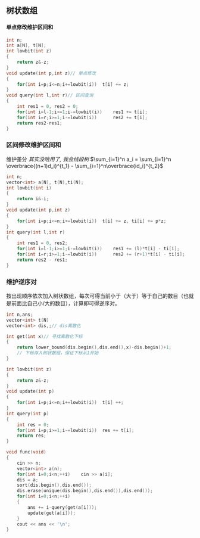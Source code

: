 ## 树状数组
#### 单点修改维护区间和
```cpp
int n;
int a[N], t[N];
int lowbit(int z)
{
    return z&-z;
}
void update(int p,int z)// 单点修改
{
    for(int i=p;i<=n;i+=lowbit(i))  t[i] += z;
}
void query(int l,int r)// 区间查询
{
    int res1 = 0, res2 = 0;
    for(int i=l-1;i>=1;i-=lowbit(i))	res1 += t[i];
	for(int i=r;i>=1;i-=lowbit(i))		res2 += t[i];
    return res2-res1;
}
```
### 区间修改维护区间和
维护差分
*其实没啥用了, 我会线段树*
$\sum_{i=1}^n a_i = \sum_{i=1}^n \overbrace{(n+1)d_i}^{t_1} - \sum_{i=1}^n\overbrace{id_i}^{t_2}$

```cpp
int n;
vector<int> a(N), t(N),ti(N);
int lowbit(int i)
{
	return i&-i;
}
void update(int p,int z)
{
	for(int i=p;i<=n;i+=lowbit(i))	t[i] += z, ti[i] += p*z;
}
int query(int l,int r)
{
	int res1 = 0, res2;
	for(int i=l-1;i>=1;i-=lowbit(i))	res1 += (l)*t[i] - ti[i];
	for(int i=r;i>=1;i-=lowbit(i))		res2 += (r+1)*t[i] - ti[i];
	return res2 - res1;
}
```

### 维护逆序对
按出现顺序依次加入树状数组，每次可得当前小于（大于）等于自己的数目（也就是前面比自己小/大的数目），计算即可得逆序对。
```c++
int n,ans;
vector<int> t(N)
vector<int> dis,;// dis离散化

int get(int x)// 寻找离散化下标
{
	return lower_bound(dis.begin(),dis.end(),x)-dis.begin()+1;
	// 下标存入树状数组，保证下标从1开始
}

int lowbit(int z)
{
	return z&-z;
}
void update(int p)
{
	for(int i=p;i<=n;i+=lowbit(i))	t[i] ++;
}
int query(int p)
{
	int res = 0;
	for(int i=p;i>=1;i-=lowbit(i))	res += t[i];
	return res;
}

void func(void)
{
	cin >> n;
	vector<int> a(n);
	for(int i=0;i<n;++i)	cin >> a[i];
	dis = a;
	sort(dis.begin(),dis.end());
	dis.erase(unique(dis.begin(),dis.end()),dis.end());
	for(int i=0;i<n;++i)
	{
		ans += i-query(get(a[i]));
		update(get(a[i]));
	}
	cout << ans << '\n';
}
```